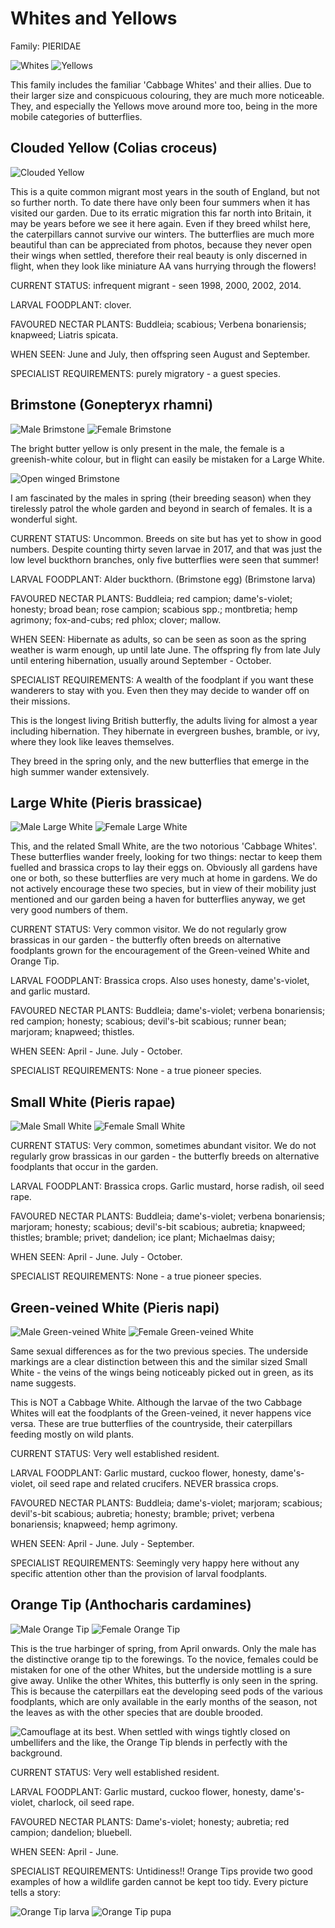 Whites and Yellows
==================

Family: PIERIDAE

![Whites](/asset/photo/Whites.jpg) ![Yellows](/asset/photo/Yellows.jpg)

This family includes the familiar 'Cabbage Whites' and their allies. Due to their larger size and conspicuous colouring, they are much more noticeable. They, and especially the Yellows move around more too, being in the more mobile categories of butterflies.

Clouded Yellow (Colias croceus)
-------------------------------

![Clouded Yellow](/asset/photo/Clouded%20Yellow.jpg)

This is a quite common migrant most years in the south of England, but not so further north. To date there have only been four summers when it has visited our garden. Due to its erratic migration this far north into Britain, it may be years before we see it here again. Even if they breed whilst here, the caterpillars cannot survive our winters. The butterflies are much more beautiful than can be appreciated from photos, because they never open their wings when settled, therefore their real beauty is only discerned in flight, when they look like miniature AA vans hurrying through the flowers!

CURRENT STATUS: infrequent migrant - seen 1998, 2000, 2002, 2014.

LARVAL FOODPLANT: clover.

FAVOURED NECTAR PLANTS: Buddleia; scabious; Verbena bonariensis; knapweed; Liatris spicata.

WHEN SEEN: June and July, then offspring seen August and September.

SPECIALIST REQUIREMENTS: purely migratory - a guest species.

Brimstone (Gonepteryx rhamni)
-----------------------------

![Male Brimstone](/asset/photo/Brimstone%20male.jpg) ![Female Brimstone](/asset/photo/Brimstone%20female.jpg)

The bright butter yellow is only present in the male, the female is a greenish-white colour, but in flight can easily be mistaken for a Large White.

![Open winged Brimstone](/asset/photo/open-winged.jpg)

I am fascinated by the males in spring (their breeding season) when they tirelessly patrol the whole garden and beyond in search of females. It is a wonderful sight.

CURRENT STATUS: Uncommon. Breeds on site but has yet to show in good numbers. Despite counting thirty seven larvae in 2017, and that was just the low level buckthorn branches, only five butterflies were seen that summer!

LARVAL FOODPLANT: Alder buckthorn. (Brimstone egg) (Brimstone larva)

FAVOURED NECTAR PLANTS: Buddleia; red campion; dame's-violet; honesty; broad bean; rose campion; scabious spp.; montbretia; hemp agrimony; fox-and-cubs; red phlox; clover; mallow.

WHEN SEEN: Hibernate as adults, so can be seen as soon as the spring weather is warm enough, up until late June. The offspring fly from late July until entering hibernation, usually around September - October.

SPECIALIST REQUIREMENTS: A wealth of the foodplant if you want these wanderers to stay with you. Even then they may decide to wander off on their missions.

This is the longest living British butterfly, the adults living for almost a year including hibernation. They hibernate in evergreen bushes, bramble, or ivy, where they look like leaves themselves.

They breed in the spring only, and the new butterflies that emerge in the high summer wander extensively.

Large White (Pieris brassicae)
------------------------------

![Male Large White](/asset/photo/Large%20White%20male.jpg) ![Female Large White](/asset/photo/Large%20White%20female.jpg)

This, and the related Small White, are the two notorious 'Cabbage Whites'. These butterflies wander freely, looking for two things: nectar to keep them fuelled and brassica crops to lay their eggs on. Obviously all gardens have one or both, so these butterflies are very much at home in gardens. We do not actively encourage these two species, but in view of their mobility just mentioned and our garden being a haven for butterflies anyway, we get very good numbers of them. 

CURRENT STATUS: Very common visitor. We do not regularly grow brassicas in our garden - the butterfly often breeds on alternative foodplants grown for the encouragement of the Green-veined White and Orange Tip.

LARVAL FOODPLANT: Brassica crops. Also uses honesty, dame's-violet, and garlic mustard.

FAVOURED NECTAR PLANTS: Buddleia; dame's-violet; verbena bonariensis; red campion; honesty; scabious; devil's-bit scabious; runner bean; marjoram; knapweed; thistles.

WHEN SEEN: April - June.  July - October.

SPECIALIST REQUIREMENTS: None - a true pioneer species.

Small White (Pieris rapae)
--------------------------

![Male Small White](/asset/photo/Small%20White%20male.jpg) ![Female Small White](/asset/photo/Small%20White%20female.jpg)

CURRENT STATUS: Very common, sometimes abundant visitor. We do not regularly grow brassicas in our garden - the butterfly breeds on alternative foodplants that occur in the garden.

LARVAL FOODPLANT: Brassica crops. Garlic mustard, horse radish, oil seed rape.

FAVOURED NECTAR PLANTS: Buddleia; dame's-violet; verbena bonariensis; marjoram; honesty; scabious; devil's-bit scabious; aubretia; knapweed; thistles; bramble; privet; dandelion; ice plant; Michaelmas daisy;

WHEN SEEN: April - June.  July - October.

SPECIALIST REQUIREMENTS: None - a true pioneer species.

Green-veined White (Pieris napi)
--------------------------------

![Male Green-veined White](/asset/photo/Green-veined%20White%20male.jpg) ![Female Green-veined White](/asset/photo/Green-veined%20White%20female.jpg)

Same sexual differences as for the two previous species. The underside markings are a clear distinction between this and the similar sized Small White - the veins of the wings being noticeably picked out in green, as its name suggests.

This is NOT a Cabbage White. Although the larvae of the two Cabbage Whites will eat the foodplants of the Green-veined, it never happens vice versa. These are true butterflies of the countryside, their caterpillars feeding mostly on wild plants.

CURRENT STATUS: Very well established resident.

LARVAL FOODPLANT: Garlic mustard, cuckoo flower, honesty, dame's-violet, oil seed rape and related crucifers. NEVER brassica crops.

FAVOURED NECTAR PLANTS: Buddleia; dame's-violet; marjoram; scabious; devil's-bit scabious; aubretia; honesty; bramble; privet; verbena bonariensis; knapweed; hemp agrimony.

WHEN SEEN: April - June.  July - September.

SPECIALIST REQUIREMENTS: Seemingly very happy here without any specific attention other than the provision of larval foodplants.

Orange Tip (Anthocharis cardamines)
-----------------------------------

![Male Orange Tip](/asset/photo/Orange%20Tip%20male.jpg) ![Female Orange Tip](/asset/photo/Orange%20Tip%20female.jpg)

This is the true harbinger of spring, from April onwards. Only the male has the distinctive orange tip to the forewings. To the novice, females could be mistaken for one of the other Whites, but the underside mottling is a sure give away. Unlike the other Whites, this butterfly is only seen in the spring. This is because the caterpillars eat the developing seed pods of the various foodplants, which are only available in the early months of the season, not the leaves as with the other species that are double brooded.

![Camouflage at its best. When settled with wings tightly closed on umbellifers and the like, the Orange Tip blends in perfectly with the background.](/asset/photo/Orange%20Tip%20camouflage.jpg)

CURRENT STATUS: Very well established resident.

LARVAL FOODPLANT: Garlic mustard, cuckoo flower, honesty, dame's-violet, charlock, oil seed rape.

FAVOURED NECTAR PLANTS: Dame's-violet; honesty; aubretia; red campion; dandelion; bluebell.  

WHEN SEEN: April - June.

SPECIALIST REQUIREMENTS: Untidiness!! Orange Tips provide two good examples of how a wildlife garden cannot be kept too tidy. Every picture tells a story:

![Orange Tip larva](/asset/photo/Orange%20Tip%20larva.jpg) ![Orange Tip pupa](/asset/photo/Orange%20tip%20pupa.jpg)

